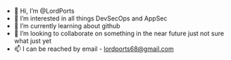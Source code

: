- 👋 Hi, I’m @LordPorts
- 👀 I’m interested in all things DevSecOps and AppSec
- 🌱 I’m currently learning about github
- 💞️ I’m looking to collaborate on something in the near future just not sure what just yet
- 📫 I can be reached by email - lordports68@gmail.com

<!---
LordPorts/LordPorts is a ✨ special ✨ repository because its `README.md` (this file) appears on your GitHub profile.
You can click the Preview link to take a look at your changes.
--->
